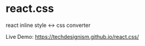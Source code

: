 # react.css
react inline style &lt;-> css converter

Live Demo:
https://techdesignism.github.io/react.css/
